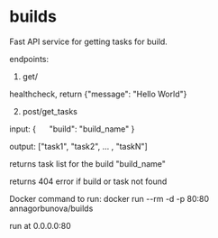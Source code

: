 # builds
Fast API service for getting tasks for build.

endpoints:

1) get/

  healthcheck, return {"message": "Hello World"}
  
2) post/get_tasks

input:
{
     "build": "build_name"
}

output:
["task1", "task2", ... , "taskN"]

returns task list for the build "build_name"

returns 404 error if build or task not found

Docker command to run:
docker run --rm -d -p 80:80 annagorbunova/builds

run at 0.0.0.0:80
